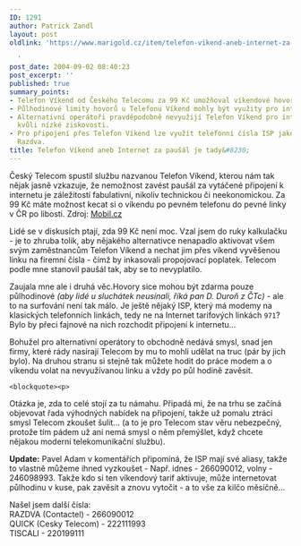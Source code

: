 ```yaml
---
ID: 1291
author: Patrick Zandl
layout: post
oldlink: 'https://www.marigold.cz/item/telefon-vikend-aneb-internet-za-pausal-je-tady

  '
post_date: 2004-09-02 08:40:23
post_excerpt: ''
published: true
summary_points:
- Telefon Víkend od Českého Telecomu za 99 Kč umožňoval víkendové hovory zdarma.
- Půlhodinové limity hovorů u Telefonu Víkend mohly být využity pro internetové připojení.
- Alternativní operátoři pravděpodobně nevyužijí Telefon Víkend pro internetové připojení
  kvůli nízké ziskovosti.
- Pro připojení přes Telefon Víkend lze využít telefonní čísla ISP jako Idnes, Volny,
  Razdva.
title: Telefon Víkend aneb Internet za paušál je tady&#8230;
---
```


<p>
Český Telecom spustil službu nazvanou Telefon Víkend, kterou nám tak nějak jasně vzkazuje, že nemožnost zavést paušál za vytáčené připojení k internetu je záležitostí fabulativní, nikoliv technickou či neekonomickou. Za 99 Kč máte možnost kecat si o víkendu po pevném telefonu do pevné linky v ČR po libosti. Zdroj: <a href="http://mobil.idnes.cz/publicistika/telecom_novetarify040902.html">Mobil.cz</a></p>

<p>
Lidé se v diskusích ptají, zda 99 Kč není moc. Vzal jsem do ruky kalkulačku - je to zhruba tolik, aby nějakého alternativce nenapadlo aktivovat všem svým zaměstnancům Telefon Víkend a nechat jim přes víkend vyvěšenou linku na firemní čísla - čímž by inkasovali propojovací poplatek. Telecom podle mne stanovil paušál tak, aby se to nevyplatilo.</p>

<p>
Zaujala mne ale i druhá věc.Hovory sice mohou být zdarma pouze půlhodinové <i>(aby lidé u sluchátek neusínali, říká pan D. Duroň z ČTc)</i> - ale to na surfování není tak málo. Je ještě nějaký ISP, který má modemy na klasických telefonních linkách, tedy ne na Internet tarifových linkách <code>971</code>? Bylo by přeci fajnové na nich rozchodit připojení k internetu&#8230; </p>

<p>
Bohužel pro alternativní operátory to obchodně nedává smysl, snad jen firmy, které rády nasírají Telecom by mu to mohli udělat na truc (pár by jich bylo). Na druhou stranu si stejně tak můžete hodit do práce modem a o víkendu volat na nevyužívanou linku a vždy po půl hodině zavěsit.</p>

	<blockquote><p>
Otázka je, zda to celé stojí za tu námahu. Připadá mi, že na trhu se začíná objevovat řada výhodných nabídek na připojení, takže už pomalu ztrácí smysl Telecom zkoušet šulit&#8230; (a to je pro Telecom stav věru nebezpečný, protože tím pádem už ani nemá smysl o něm přemýšlet, když chcete nějakou moderní telekomunikační službu).</p>
</blockquote>
<p>
<b>Update:</b> Pavel Adam v komentářích připomíná, že ISP mají své aliasy, takže to vlastně můžeme ihned vyzkoušet - Např. idnes - 266090012, volny - 246098993. Takže kdo si ten víkendový tarif aktivuje, může internetovat půlhodinu v kuse, pak zavěsit a znovu vytočit - a to vše za kilčo měsíčně&#8230;
</p>

<p>
Našel jsem další čísla: <br/>
RAZDVA (Contactel) - 266090012 <br/>
QUICK (Cesky Telecom) - 222111993 <br/>
TISCALI - 220199111
</p>